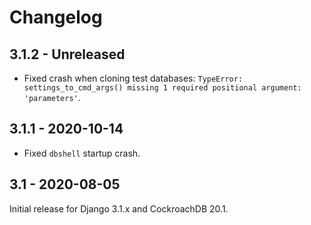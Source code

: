 # Changelog

## 3.1.2 - Unreleased

- Fixed crash when cloning test databases: `TypeError: settings_to_cmd_args()
  missing 1 required positional argument: 'parameters'`.

## 3.1.1 - 2020-10-14

- Fixed `dbshell` startup crash.

## 3.1 - 2020-08-05

Initial release for Django 3.1.x and CockroachDB 20.1.
